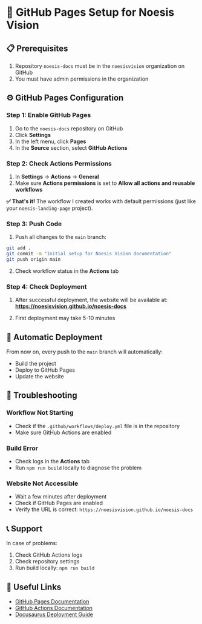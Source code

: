 # 🚀 GitHub Pages Setup for Noesis Vision

## 📋 Prerequisites

1. Repository `noesis-docs` must be in the `noesisvision` organization on GitHub
2. You must have admin permissions in the organization

## ⚙️ GitHub Pages Configuration

### Step 1: Enable GitHub Pages

1. Go to the `noesis-docs` repository on GitHub
2. Click **Settings**
3. In the left menu, click **Pages**
4. In the **Source** section, select **GitHub Actions**

### Step 2: Check Actions Permissions

1. In **Settings** → **Actions** → **General**
2. Make sure **Actions permissions** is set to **Allow all actions and reusable workflows**

**✅ That's it!** The workflow I created works with default permissions (just like your `noesis-landing-page` project).

### Step 3: Push Code

1. Push all changes to the `main` branch:
```bash
git add .
git commit -m "Initial setup for Noesis Vision documentation"
git push origin main
```

2. Check workflow status in the **Actions** tab

### Step 4: Check Deployment

1. After successful deployment, the website will be available at:
   **https://noesisvision.github.io/noesis-docs**

2. First deployment may take 5-10 minutes

## 🔄 Automatic Deployment

From now on, every push to the `main` branch will automatically:
- Build the project
- Deploy to GitHub Pages
- Update the website

## 🐛 Troubleshooting

### Workflow Not Starting
- Check if the `.github/workflows/deploy.yml` file is in the repository
- Make sure GitHub Actions are enabled

### Build Error
- Check logs in the **Actions** tab
- Run `npm run build` locally to diagnose the problem

### Website Not Accessible
- Wait a few minutes after deployment
- Check if GitHub Pages are enabled
- Verify the URL is correct: `https://noesisvision.github.io/noesis-docs`

## 📞 Support

In case of problems:
1. Check GitHub Actions logs
2. Check repository settings
3. Run build locally: `npm run build`

## 🔗 Useful Links

- [GitHub Pages Documentation](https://docs.github.com/en/pages)
- [GitHub Actions Documentation](https://docs.github.com/en/actions)
- [Docusaurus Deployment Guide](https://docusaurus.io/docs/deployment)
